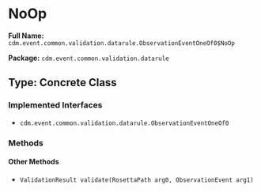 # NoOp

**Full Name:** `cdm.event.common.validation.datarule.ObservationEventOneOf0$NoOp`

**Package:** `cdm.event.common.validation.datarule`

## Type: Concrete Class

### Implemented Interfaces

- `cdm.event.common.validation.datarule.ObservationEventOneOf0`

### Methods

#### Other Methods

- `ValidationResult validate(RosettaPath arg0, ObservationEvent arg1)`

